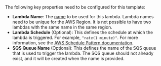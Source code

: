 The following key properties need to be configured for this template:

- **Lambda Name**: The [name](https://docs.aws.amazon.com/lambda/latest/dg/API_CreateFunction.html#SSS-CreateFunction-request-FunctionName) to be used for this lambda. Lambda names need to be unique for the AWS Region. It is not possible to have two lambdas with the same name in the same region.
- **Lambda Schedule** (Optional): This defines the schedule at which the lambda is triggered. For example, `"rate(1 minute)"`. For more information, see the [AWS Schedule Pattern documentation](https://docs.aws.amazon.com/eventbridge/latest/userguide/eb-scheduled-rule-pattern.html#eb-rate-expressions).
- **SQS Queue Name** (Optional): This defines the name of the SQS queue that is used to trigger the lambda. The SQS queue should not already exist, and it will be created when the name is provided.
